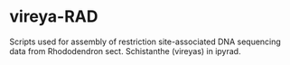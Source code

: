 # vireya-RAD

Scripts used for assembly of restriction site-associated DNA sequencing data from Rhododendron sect. Schistanthe (vireyas) in ipyrad.
